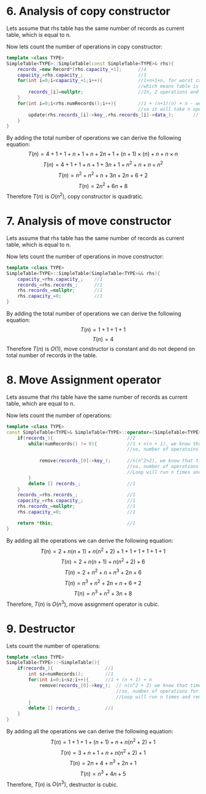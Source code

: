 
# 6. Analysis of copy constructor
Lets assume that rhs table has the same number of records as current table, which is equal to n.

Now lets count the number of operations in copy constructor:
```cpp
template <class TYPE>
SimpleTable<TYPE>::SimpleTable(const SimpleTable<TYPE>& rhs){
    records_=new Record*[rhs.capacity_+1];      //4
    capacity_=rhs.capacity_;                    //1
    for(int i=0;i<capacity_+1;i++){             //1+n+1+n, for worst case scenario lets assume that capacity is equal to number of records
                                                //which means table is full, so capacity_ will be equal to n.
        records_[i]=nullptr;                    //2n, 2 operations and loop will run n times
    }   
    for(int i=0;i<rhs.numRecords();i++){        //1 + (n+1)(n) + n - we know that time complexity of numRecords is O(n), 
                                                //so it will take n operations for numRecords with some constants.
        update(rhs.records_[i]->key_,rhs.records_[i]->data_);       // n * (n) - we know that time complexity of update() is O(n), if item does not exist.
    }
}
```
By adding the total number of operations we can derive the following equation:
$$T(n) = 4 + 1 + 1 + n + 1 + n + 2n + 1 + (n + 1) \times (n) + n + n \times n $$
$$T(n) = 4 + 1 + 1 + n + 1 + 3n + 1 + n^2 + n + n + n^2$$
$$T(n) = n^2 + n^2 + n + 3n + 2n + 6 + 2$$
$$T(n) = 2n^2 + 6n + 8$$
Therefore $T(n)$ is $O(n^2)$, copy constructor is quadratic.

# 7. Analysis of move constructor
Lets assume that rhs table has the same number of records as current table, which is equal to n.<br>

Now lets count the number of operations in move constructor:
```cpp
template <class TYPE>
SimpleTable<TYPE>::SimpleTable(SimpleTable<TYPE>&& rhs){
    capacity_=rhs.capacity_;    //1
    records_=rhs.records_;      //1
    rhs.records_=nullptr;       //1
    rhs.capacity_=0;            //1
}
```
By adding the total number of operations we can derive the following equation:
$$T(n) = 1 + 1 + 1 + 1$$
$$T(n) = 4$$
Therefore $T(n)$ is $O(1)$, move constructor is constant and do not depend on total number of records in the table.

# 8. Move Assignment operator
Lets assume that rhs table have the same number of records as current table, which are equal to n.

Now lets count the number of operations:
```cpp
template <class TYPE>
const SimpleTable<TYPE>& SimpleTable<TYPE>::operator=(SimpleTable<TYPE>&& rhs){
    if(records_){                           //2
        while(numRecords() != 0){           //1 + n(n + 1), we know that time complexity of numRecords() is O(n), 
                                            //so, number of operatoins for numRecords will be n and some constant.
                                            
            remove(records_[0]->key_);      //n(n^2+2), we know that time complexity of remove(), if item is there, is O(n^2). 
                                            //so, number of operations for remove functions will be n^2 and some constant, 
                                            //Loop will run n times and remove have n^2 operations, so it will be n*n^2 
        }
        delete [] records_;                 //1
    }
    records_=rhs.records_;                  //1
    capacity_=rhs.capacity_;                //1
    rhs.records_=nullptr;                   //1
    rhs.capacity_=0;                        //1

    return *this;                           //1
}
```
By adding all the operations we can derive the following equation:
$$T(n) = 2 + n(n + 1) + n(n^2 + 2) + 1 + 1 + 1 + 1 + 1 + 1$$
$$T(n) = 2 + n(n + 1) + n(n^2 + 2) + 6$$
$$T(n) = 2 + n^2 + n + n^3 + 2n + 6$$
$$T(n) = n^3 + n^2 + 2n + n + 6 + 2 $$
$$T(n) = n^3 + n^2 + 3n + 8$$
Therefore, $T(n)$ is $O(n^3)$, move assignment operator is cubic. 

# 9. Destructor
Lets count the number of operations:
```cpp
template <class TYPE>
SimpleTable<TYPE>::~SimpleTable(){
    if(records_){                   //1
        int sz=numRecords();        //1
        for(int i=0;i<sz;i++){      //1 + (n + 1) + n
            remove(records_[0]->key_);  // n(n^2 + 2) we know that time complexity of remove(), if item is there, is O(n^2). 
                                        //so, number of operations for remove functions will be n^2 and some constant, 
                                        //Loop will run n times and remove have n^2 operations, so it will be n*n^2 
        }
        delete [] records_;         //1
    }
}
```
By adding all the operations we can derive the following equation:
$$T(n) = 1 + 1 + 1 + (n + 1) + n + n(n^2 + 2) + 1$$
$$T(n) = 3 + n + 1 + n + n(n^2 + 2) + 1$$
$$T(n) = 2n + 4 + n^3 + 2n + 1$$
$$T(n) = n^3 + 4n + 5$$
Therefore, $T(n)$ is $O(n^3)$, destructor is cubic.
